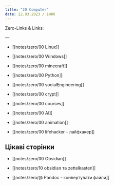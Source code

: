 ```yaml
---
title: "20 Computer"
date: 22.03.2023 / 1400  
---
```

Zero-Links & Links:  


—  

- [[notes/zero/00 Linux]]

- [[notes/zero/00 Windows]]

- [[notes/zero/00 minecraft]]

- [[notes/zero/00 Python]]

- [[notes/zero/00 socialEngineering]]

- [[notes/zero/00 crypt]]

- [[notes/zero/00 courses]]

- [[notes/zero/00 AI]]

- [[notes/zero/00 animation]]

- [[notes/zero/00 lifehacker - лайфхакер]]


## Цікаві сторінки
- [[notes/zero/00 Obsidian]]

- [[notes/zero/10 obsidian та zettelkasten]]

- [[notes/zero/@ Pandoc - конвертувати файли]] 